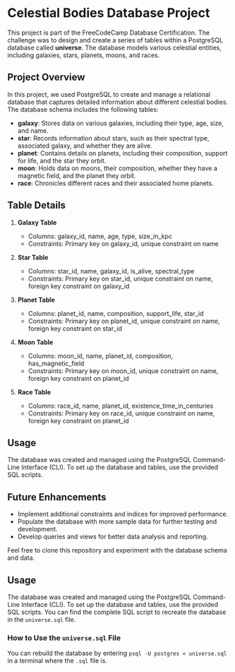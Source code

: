 # Celestial Bodies Database Project

This project is part of the FreeCodeCamp Database Certification. The challenge was to design and create a series of tables within a PostgreSQL database called **universe**. The database models various celestial entities, including galaxies, stars, planets, moons, and races.

## Project Overview

In this project, we used PostgreSQL to create and manage a relational database that captures detailed information about different celestial bodies. The database schema includes the following tables:

- **galaxy**: Stores data on various galaxies, including their type, age, size, and name.
- **star**: Records information about stars, such as their spectral type, associated galaxy, and whether they are alive.
- **planet**: Contains details on planets, including their composition, support for life, and the star they orbit.
- **moon**: Holds data on moons, their composition, whether they have a magnetic field, and the planet they orbit.
- **race**: Chronicles different races and their associated home planets.

## Table Details

1. **Galaxy Table**
   - Columns: galaxy_id, name, age, type, size_in_kpc
   - Constraints: Primary key on galaxy_id, unique constraint on name

2. **Star Table**
   - Columns: star_id, name, galaxy_id, is_alive, spectral_type
   - Constraints: Primary key on star_id, unique constraint on name, foreign key constraint on galaxy_id

3. **Planet Table**
   - Columns: planet_id, name, composition, support_life, star_id
   - Constraints: Primary key on planet_id, unique constraint on name, foreign key constraint on star_id

4. **Moon Table**
   - Columns: moon_id, name, planet_id, composition, has_magnetic_field
   - Constraints: Primary key on moon_id, unique constraint on name, foreign key constraint on planet_id

5. **Race Table**
   - Columns: race_id, name, planet_id, existence_time_in_centuries
   - Constraints: Primary key on race_id, unique constraint on name, foreign key constraint on planet_id

## Usage

The database was created and managed using the PostgreSQL Command-Line Interface (CLI). To set up the database and tables, use the provided SQL scripts.

## Future Enhancements

- Implement additional constraints and indices for improved performance.
- Populate the database with more sample data for further testing and development.
- Develop queries and views for better data analysis and reporting.

Feel free to clone this repository and experiment with the database schema and data.

## Usage

The database was created and managed using the PostgreSQL Command-Line Interface (CLI). To set up the database and tables, use the provided SQL scripts. You can find the complete SQL script to recreate the database in the `universe.sql` file.

### How to Use the `universe.sql` File

You can rebuild the database by entering `psql -U postgres < universe.sql` in a terminal where the `.sql` file is.
